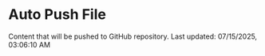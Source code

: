 # Auto Push File

Content that will be pushed to GitHub repository.
Last updated: 07/15/2025, 03:06:10 AM